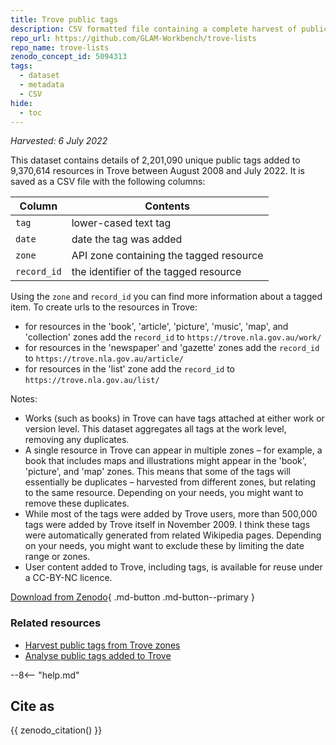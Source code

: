 ```yaml
---
title: Trove public tags
description: CSV formatted file containing a complete harvest of public tags added to Trove resources.
repo_url: https://github.com/GLAM-Workbench/trove-lists
repo_name: trove-lists
zenodo_concept_id: 5094313
tags:
  - dataset
  - metadata
  - CSV
hide:
  - toc
---
```


*Harvested: 6 July 2022*

This dataset contains details of 2,201,090 unique public tags added to 9,370,614 resources in Trove between August 2008 and July 2022. It is saved as a CSV file with the following columns:

| Column | Contents |
|--------|----------|
`tag` | lower-cased text tag
`date` | date the tag was added
`zone` | API zone containing the tagged resource
`record_id` | the identifier of the tagged resource

Using the `zone` and `record_id` you can find more information about a tagged item. To create urls to the resources in Trove:

- for resources in the 'book', 'article', 'picture', 'music', 'map', and 'collection' zones add the `record_id` to `https://trove.nla.gov.au/work/`
- for resources in the 'newspaper' and 'gazette' zones add the `record_id` to `https://trove.nla.gov.au/article/`
- for resources in the 'list' zone add the `record_id` to `https://trove.nla.gov.au/list/`

Notes:

- Works (such as books) in Trove can have tags attached at either work or version level. This dataset aggregates all tags at the work level, removing any duplicates.
- A single resource in Trove can appear in multiple zones – for example, a book that includes maps and illustrations might appear in the 'book', 'picture', and 'map' zones. This means that some of the tags will essentially be duplicates – harvested from different zones, but relating to the same resource. Depending on your needs, you might want to remove these duplicates.
- While most of the tags were added by Trove users, more than 500,000 tags were added by Trove itself in November 2009. I think these tags were automatically generated from related Wikipedia pages. Depending on your needs, you might want to exclude these by limiting the date range or zones.
- User content added to Trove, including tags, is available for reuse under a CC-BY-NC licence.

[Download from Zenodo](https://doi.org/10.5281/zenodo.6814722){ .md-button .md-button--primary }

### Related resources

* [Harvest public tags from Trove zones ](harvest-tags.md)
* [Analyse public tags added to Trove](analyse_tags.md)

--8<-- "help.md"

## Cite as

{{ zenodo_citation() }}